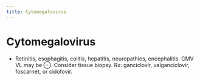 ```yaml
---
title: Cytomegalovirus
---
```

# Cytomegalovirus

* Retinitis, esophagitis, colitis, hepatitis, neuropathies, encephalitis. CMV VL may be ⊖. Consider tissue biopsy. Rx: ganciclovir, valganciclovir, foscarnet, or cidofovir.
